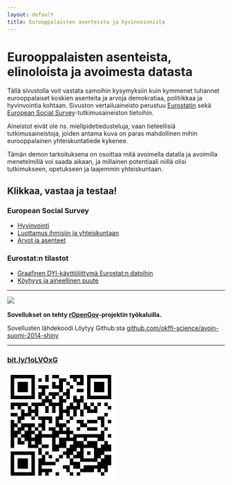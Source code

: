 ```yaml
---
layout: default
title: Eurooppalaisten asenteista ja hyvinvoinnista
---
```



# Eurooppalaisten asenteista, elinoloista ja avoimesta datasta

Tällä sivustolla voit vastata samoihin kysymyksiin kuin kymmenet tuhannet eurooppalaiset koskien asenteita ja arvoja demokratiaa, politiikkaa ja hyvinvointia kohtaan. Sivuston vertailuaineisto perustuu [Eurostatin](http://epp.eurostat.ec.europa.eu/portal/page/portal/eurostat/home) sekä [European Social Survey](http://www.europeansocialsurvey.org/)-tutkimusaineiston tietoihin.

Aineistot eivät ole ns. mielipidetiedusteluja, vaan tieteellisiä tutkimusaineistoja, joiden antama kuva on paras mahdollinen mihin eurooppalainen yhteiskuntatiede kykenee.

Tämän demon tarkoituksena on osoittaa mitä avoimella datalla ja avoimilla menetelmillä voi saada aikaan, ja millainen potentiaali niillä olisi tutkimukseen, opetukseen ja laajemmin yhteiskuntaan.


## Klikkaa, vastaa ja testaa!

### European Social Survey

- [Hyvinvointi](https://muuankarski.shinyapps.io/avoin-suomi-2014-shiny/ess_hyvinvointi.Rmd)
- [Luottamus ihmisiin ja yhteiskuntaan](https://muuankarski.shinyapps.io/avoin-suomi-2014-shiny/ess_luottamus.Rmd)
- [Arvot ja asenteet](https://muuankarski.shinyapps.io/avoin-suomi-2014-shiny/ess_arvot.Rmd)

### Eurostat:n tilastot

- [Graafinen DYI-käyttöliittymä Eurostat:n datoihin](https://muuankarski.shinyapps.io/avoin-suomi-2014-shiny/eurostat_alueet.Rmd)
- [Köyhyys ja aineellinen puute](https://muuankarski.shinyapps.io/avoin-suomi-2014-shiny/eurostat_koyhyys.Rmd)

***

![](http://ropengov.github.io/images/logo.png)

**Sovellukset on tehty [rOpenGov](http://ropengov.github.io/)-projektin työkaluilla.**

Sovellusten lähdekoodi Löytyy Github:sta [github.com/okffi-science/avoin-suomi-2014-shiny](https://github.com/okffi-science/avoin-suomi-2014-shiny)


***


### [bit.ly/1oLVOxG](http://bit.ly/1oLVOxG)

![](qr/qrcode.png)




<!--

- [Aluiden taloudellinen kehitys](https://muuankarski.shinyapps.io/avoin-suomi-2014-shiny/eurostat_alueet.Rmd)

### Maatason indikaattoreita sosiaalipolitiikasta ja hyvinvoinnista

Tällä härvelillä voit laskea korrelaatioita sekä piirtää aikasarjoja ja karttoja yli tuhannesta (1000) [Quality of Government](http://www.qog.pol.gu.se/)-instituutin *avoimesta* [Social Policy](http://www.qog.pol.gu.se/data/datadownloads/qogsocialpolicydata/)-datasta löytyvästä indikaattorista.

- [Correlation gadget on Quality of Govenment data - Social Policy data](http://glimmer.rstudio.com/muuankarski/QogSocPol/)


***




-->